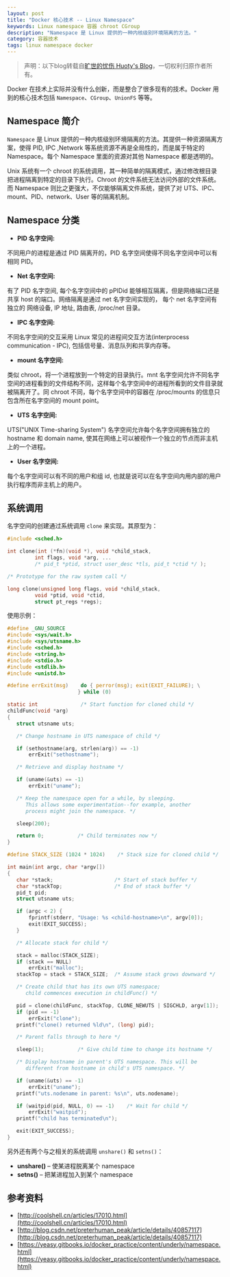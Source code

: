 ```yaml
---
layout: post
title: "Docker 核心技术 -- Linux Namespace"
keywords: Linux namespace 容器 chroot CGroup
description: "Namespace 是 Linux 提供的一种内核级别环境隔离的方法。"
category: 容器技术
tags: linux namespace docker
---
```


> 声明：以下blog转载自[旷世的忧伤 Huoty's Blog](http://kuanghy.github.io/)，一切权利归原作者所有。

Docker 在技术上实际并没有什么创新，而是整合了很多现有的技术。Docker 用到的核心技术包括 `Namespace`、`CGroup`、`UnionFS` 等等。

## Namespace 简介

`Namespace` 是 Linux 提供的一种内核级别环境隔离的方法。其提供一种资源隔离方案，使得 PID, IPC ,Network 等系统资源不再是全局性的，而是属于特定的Namespace。每个 Namespace 里面的资源对其他 Namespace 都是透明的。

Unix 系统有一个 chroot 的系统调用，其一种简单的隔离模式，通过修改根目录把进程隔离到特定的目录下执行。Chroot 的文件系统无法访问外部的文件系统。而 Namespace 则比之更强大，不仅能够隔离文件系统，提供了对 UTS、IPC、mount、PID、network、User 等的隔离机制。

## Namespace 分类

- **PID 名字空间:**

不同用户的进程是通过 PID 隔离开的，PID 名字空间使得不同名字空间中可以有相同 PID。

- **Net 名字空间:**

有了 PID 名字空间, 每个名字空间中的 pPIDid 能够相互隔离，但是网络端口还是共享 host 的端口。网络隔离是通过 net 名字空间实现的， 每个 net 名字空间有独立的 网络设备, IP 地址, 路由表, /proc/net 目录。

- **IPC 名字空间:**

不同名字空间的交互采用 Linux 常见的进程间交互方法(interprocess communication - IPC), 包括信号量、消息队列和共享内存等。

- **mount 名字空间:**

类似 chroot，将一个进程放到一个特定的目录执行。mnt 名字空间允许不同名字空间的进程看到的文件结构不同，这样每个名字空间中的进程所看到的文件目录就被隔离开了。同 chroot 不同，每个名字空间中的容器在 /proc/mounts 的信息只包含所在名字空间的 mount point。

- **UTS 名字空间:**

UTS("UNIX Time-sharing System") 名字空间允许每个名字空间拥有独立的 hostname 和 domain name, 使其在网络上可以被视作一个独立的节点而非主机上的一个进程。

- **User 名字空间:**

每个名字空间可以有不同的用户和组 id, 也就是说可以在名字空间内用内部的用户执行程序而非主机上的用户。

## 系统调用

名字空间的创建通过系统调用 `clone` 来实现。其原型为：

```c
#include <sched.h>

int clone(int (*fn)(void *), void *child_stack,
         int flags, void *arg, ...
         /* pid_t *ptid, struct user_desc *tls, pid_t *ctid */ );

/* Prototype for the raw system call */

long clone(unsigned long flags, void *child_stack,
         void *ptid, void *ctid,
         struct pt_regs *regs);
```

使用示例：

```c
#define _GNU_SOURCE
#include <sys/wait.h>
#include <sys/utsname.h>
#include <sched.h>
#include <string.h>
#include <stdio.h>
#include <stdlib.h>
#include <unistd.h>

#define errExit(msg)    do { perror(msg); exit(EXIT_FAILURE); \
                       } while (0)

static int              /* Start function for cloned child */
childFunc(void *arg)
{
   struct utsname uts;

   /* Change hostname in UTS namespace of child */

   if (sethostname(arg, strlen(arg)) == -1)
       errExit("sethostname");

   /* Retrieve and display hostname */

   if (uname(&uts) == -1)
       errExit("uname");

   /* Keep the namespace open for a while, by sleeping.
      This allows some experimentation--for example, another
      process might join the namespace. */

   sleep(200);

   return 0;           /* Child terminates now */
}

#define STACK_SIZE (1024 * 1024)    /* Stack size for cloned child */

int main(int argc, char *argv[])
{
   char *stack;                    /* Start of stack buffer */
   char *stackTop;                 /* End of stack buffer */
   pid_t pid;
   struct utsname uts;

   if (argc < 2) {
       fprintf(stderr, "Usage: %s <child-hostname>\n", argv[0]);
       exit(EXIT_SUCCESS);
   }

   /* Allocate stack for child */

   stack = malloc(STACK_SIZE);
   if (stack == NULL)
       errExit("malloc");
   stackTop = stack + STACK_SIZE;  /* Assume stack grows downward */

   /* Create child that has its own UTS namespace;
      child commences execution in childFunc() */

   pid = clone(childFunc, stackTop, CLONE_NEWUTS | SIGCHLD, argv[1]);
   if (pid == -1)
       errExit("clone");
   printf("clone() returned %ld\n", (long) pid);

   /* Parent falls through to here */

   sleep(1);           /* Give child time to change its hostname */

   /* Display hostname in parent's UTS namespace. This will be
      different from hostname in child's UTS namespace. */

   if (uname(&uts) == -1)
       errExit("uname");
   printf("uts.nodename in parent: %s\n", uts.nodename);

   if (waitpid(pid, NULL, 0) == -1)    /* Wait for child */
       errExit("waitpid");
   printf("child has terminated\n");

   exit(EXIT_SUCCESS);
}
```

另外还有两个与之相关的系统调用 `unshare()` 和 `setns()`：

- **unshare()** – 使某进程脱离某个 namespace
- **setns()** – 把某进程加入到某个 namespace


## 参考资料

- [http://coolshell.cn/articles/17010.html](http://coolshell.cn/articles/17010.html)
- [http://blog.csdn.net/preterhuman_peak/article/details/40857117](http://blog.csdn.net/preterhuman_peak/article/details/40857117)
- [https://yeasy.gitbooks.io/docker_practice/content/underly/namespace.html](https://yeasy.gitbooks.io/docker_practice/content/underly/namespace.html)
